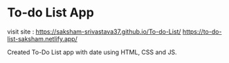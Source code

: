 # To-do List App
visit site : https://saksham-srivastava37.github.io/To-do-List/
             https://to-do-list-saksham.netlify.app/
             
Created To-Do List app with date using HTML, CSS and JS.
